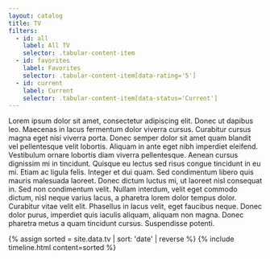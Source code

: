 ```yaml
---
layout: catalog
title: TV
filters:
  - id: all
    label: All TV
    selector: .tabular-content-item
  - id: favorites
    label: Favorites
    selector: .tabular-content-item[data-rating='5']
  - id: current
    label: Current
    selector: .tabular-content-item[data-status='Current']		
---
```


Lorem ipsum dolor sit amet, consectetur adipiscing elit. Donec ut dapibus leo. Maecenas in lacus fermentum dolor viverra cursus. Curabitur cursus magna eget nisi viverra porta. Donec semper dolor sit amet quam blandit vel pellentesque velit lobortis. Aliquam in ante eget nibh imperdiet eleifend. Vestibulum ornare lobortis diam viverra pellentesque. Aenean cursus dignissim mi in tincidunt. Quisque eu lectus sed risus congue tincidunt in eu mi. Etiam ac ligula felis. Integer et dui quam. Sed condimentum libero quis mauris malesuada laoreet. Donec dictum luctus mi, ut laoreet nisl consequat in. Sed non condimentum velit. Nullam interdum, velit eget commodo dictum, nisl neque varius lacus, a pharetra lorem dolor tempus dolor. Curabitur vitae velit elit. Phasellus in lacus velit, eget faucibus neque. Donec dolor purus, imperdiet quis iaculis aliquam, aliquam non magna. Donec pharetra metus a quam tincidunt cursus. Suspendisse potenti.

<style>
.tabular-content-item {
  min-height: 50px;
}  
</style>
{% assign sorted = site.data.tv | sort: 'date' | reverse %}
{% include timeline.html content=sorted %}